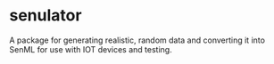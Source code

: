 # senulator
A package for generating realistic, random data and converting it into SenML for use with IOT devices and testing.
